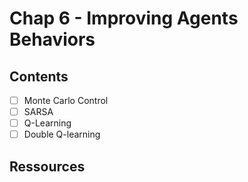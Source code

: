# Chap 6 - Improving Agents Behaviors



## Contents

- [ ] Monte Carlo Control
- [ ] SARSA
- [ ] Q-Learning
- [ ] Double Q-learning

## Ressources

